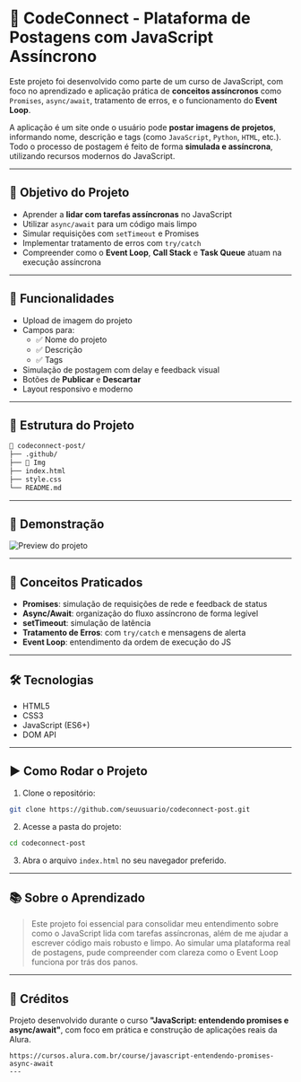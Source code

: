 
# 📸 CodeConnect - Plataforma de Postagens com JavaScript Assíncrono

Este projeto foi desenvolvido como parte de um curso de JavaScript, com foco no aprendizado e aplicação prática de **conceitos assíncronos** como `Promises`, `async/await`, tratamento de erros, e o funcionamento do **Event Loop**.

A aplicação é um site onde o usuário pode **postar imagens de projetos**, informando nome, descrição e tags (como `JavaScript`, `Python`, `HTML`, etc.). Todo o processo de postagem é feito de forma **simulada e assíncrona**, utilizando recursos modernos do JavaScript.

---

## 🚀 Objetivo do Projeto

- Aprender a **lidar com tarefas assíncronas** no JavaScript
- Utilizar `async/await` para um código mais limpo
- Simular requisições com `setTimeout` e Promises
- Implementar tratamento de erros com `try/catch`
- Compreender como o **Event Loop**, **Call Stack** e **Task Queue** atuam na execução assíncrona

---

## 🧩 Funcionalidades

- Upload de imagem do projeto
- Campos para:
  - ✅ Nome do projeto
  - ✅ Descrição
  - ✅ Tags
- Simulação de postagem com delay e feedback visual
- Botões de **Publicar** e **Descartar**
- Layout responsivo e moderno

---

## 📁 Estrutura do Projeto

```bash
📁 codeconnect-post/
├── .github/
├── 📁 Img
├── index.html
├── style.css
└── README.md
```

---

## 📸 Demonstração

![Preview do projeto](./Imagem%20do%20WhatsApp%20de%202025-02-0X.png)

---

## 🧠 Conceitos Praticados

- **Promises**: simulação de requisições de rede e feedback de status
- **Async/Await**: organização do fluxo assíncrono de forma legível
- **setTimeout**: simulação de latência
- **Tratamento de Erros**: com `try/catch` e mensagens de alerta
- **Event Loop**: entendimento da ordem de execução do JS

---

## 🛠️ Tecnologias

- HTML5
- CSS3
- JavaScript (ES6+)
- DOM API

---

## ▶️ Como Rodar o Projeto

1. Clone o repositório:
```bash
git clone https://github.com/seuusuario/codeconnect-post.git
```

2. Acesse a pasta do projeto:
```bash
cd codeconnect-post
```

3. Abra o arquivo `index.html` no seu navegador preferido.

---

## 📚 Sobre o Aprendizado

> Este projeto foi essencial para consolidar meu entendimento sobre como o JavaScript lida com tarefas assíncronas, além de me ajudar a escrever código mais robusto e limpo. Ao simular uma plataforma real de postagens, pude compreender com clareza como o Event Loop funciona por trás dos panos.

---

## 🙌 Créditos

Projeto desenvolvido durante o curso **"JavaScript: entendendo promises e async/await"**, com foco em prática e construção de aplicações reais da Alura.
```
https://cursos.alura.com.br/course/javascript-entendendo-promises-async-await
---
